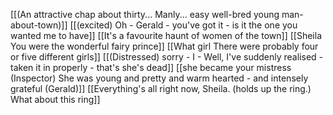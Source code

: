 [[(An attractive chap about thirty... Manly... easy well-bred young man-about-town)]]
[[(excited) Oh - Gerald - you've got it - is it the one you wanted me to have]]
[[It's a favourite haunt of women of the town]]
[[Sheila You were the wonderful fairy prince]]
[[What girl There were probably four or five different girls]]
[[(Distressed) sorry - I - Well, I've suddenly realised - taken it in properly - that's she's dead]]
[[she became your mistress (Inspector) She was young and pretty and warm hearted - and intensely grateful (Gerald)]]
[[Everything's all right now, Sheila. (holds up the ring.) What about this ring]]